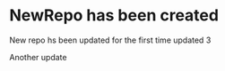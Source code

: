 # NewRepo has been created 
New repo hs been updated for the first time
updated 3



Another update 
